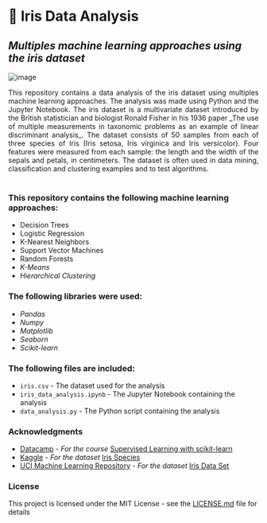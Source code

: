 # 🌺 Iris  Data Analysis

## _Multiples machine learning approaches using the iris dataset_

![image](https://github.com/g3rley/iris/assets/96620547/173ba398-7271-4155-b4da-9bffba71aeed)

<div style="text-align: justify">
This repository contains a data analysis of the iris dataset using multiples machine learning approaches. The analysis was made using Python and the Jupyter Notebook. The iris dataset is a multivariate dataset introduced by the British statistician and biologist Ronald Fisher in his 1936 paper _The use of multiple measurements in taxonomic problems as an example of linear discriminant analysis_. The dataset consists of 50 samples from each of three species of Iris (Iris setosa, Iris virginica and Iris versicolor). Four features were measured from each sample: the length and the width of the sepals and petals, in centimeters. The dataset is often used in data mining, classification and clustering examples and to test algorithms.
</div>

<br />

### This repository contains the following machine learning approaches:

  - Decision Trees
  - Logistic Regression
  - K-Nearest Neighbors
  - Support Vector Machines
  - Random Forests
  - _K-Means_
  - _Hierarchical Clustering_

### The following libraries were used:

  - _Pandas_
  - _Numpy_
  - _Matplotlib_
  - _Seaborn_
  - _Scikit-learn_

### The following files are included:

  - `iris.csv` - The dataset used for the analysis
  - `iris_data_analysis.ipynb` - The Jupyter Notebook containing the analysis
  - `data_analysis.py` - The Python script containing the analysis

### Acknowledgments

  - [Datacamp](https://www.datacamp.com/) - _For the course_ [Supervised Learning with scikit-learn](https://www.datacamp.com/courses/supervised-learning-with-scikit-learn)
  - [Kaggle](https://www.kaggle.com/) - _For the dataset_ [Iris Species](https://www.kaggle.com/uciml/iris)
  - [UCI Machine Learning Repository](https://archive.ics.uci.edu/ml/index.php) - _For the dataset_ [Iris Data Set](https://archive.ics.uci.edu/ml/datasets/iris)

### License

  This project is licensed under the MIT License - see the [LICENSE.md](LICENSE.md) file for details
